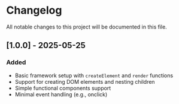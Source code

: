 # Changelog

All notable changes to this project will be documented in this file.

## [1.0.0] - 2025-05-25
### Added
- Basic framework setup with `createElement` and `render` functions
- Support for creating DOM elements and nesting children
- Simple functional components support
- Minimal event handling (e.g., onclick)
